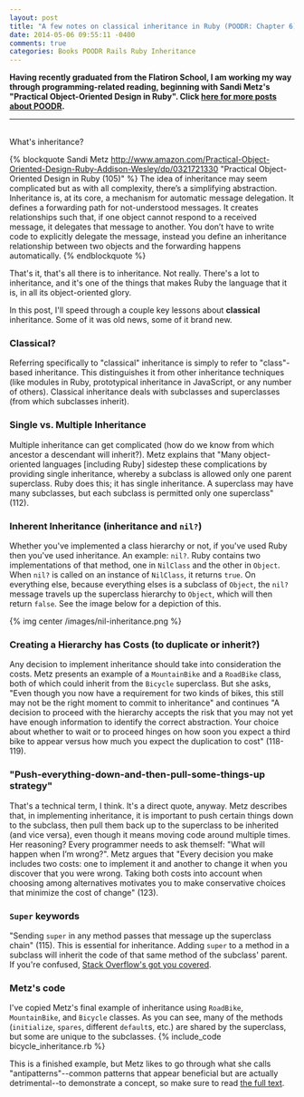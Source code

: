 ```yaml
---
layout: post
title: "A few notes on classical inheritance in Ruby (POODR: Chapter 6)"
date: 2014-05-06 09:55:11 -0400
comments: true
categories: Books POODR Rails Ruby Inheritance
---
```

<strong>Having recently graduated from the Flatiron School, I am working my way through programming-related reading, beginning with Sandi Metz's "Practical Object-Oriented Design in Ruby". Click <a href="/blog/categories/POODR/">here for more posts about POODR</a>.</strong>

------

<br>
What's inheritance?

{% blockquote Sandi Metz http://www.amazon.com/Practical-Object-Oriented-Design-Ruby-Addison-Wesley/dp/0321721330  "Practical Object-Oriented Design in Ruby (105)"  %}
The idea of inheritance may seem complicated but as with all complexity, there’s a simplifying abstraction. Inheritance is, at its core, a mechanism for automatic message delegation. It defines a forwarding path for not-understood messages. It creates relationships such that, if one object cannot respond to a received message, it delegates that message to another. You don’t have to write code to explicitly delegate the message, instead you define an inheritance relationship between two objects and the forwarding happens automatically.
{% endblockquote %}

<!--more-->

That's it, that's all there is to inheritance. Not really. There's a lot to inheritance, and it's one of the things that makes Ruby the language that it is, in all its object-oriented glory.

In this post, I'll speed through a couple key lessons about <strong>classical</strong> inheritance. Some of it was old news, some of it brand new.

<h3>Classical?</h3>
Referring specifically to "classical" inheritance is simply to refer to "class"-based inheritance. This distinguishes it from other inheritance techniques (like modules in Ruby, prototypical inheritance in JavaScript, or any number of others). Classical inheritance deals with subclasses and superclasses (from which subclasses inherit).

<h3>Single vs. Multiple Inheritance</h3>
Multiple inheritance can get complicated (how do we know from which ancestor a descendant will inherit?). Metz explains that "Many object-oriented languages [including Ruby] sidestep these complications by providing single inheritance, whereby a subclass is allowed only one parent superclass. Ruby does this; it has single inheritance. A superclass may have many subclasses, but each subclass is permitted only one superclass" (112).

<h3>Inherent Inheritance (inheritance and <code>nil?</code>)</h3>
Whether you've implemented a class hierarchy or not, if you've used Ruby then you've used inheritance. An example: <code>nil?</code>. Ruby contains two implementations of that method, one in <code>NilClass</code> and the other in <code>Object</code>. When <code>nil?</code> is called on an instance of <code>NilClass</code>, it returns <code>true</code>. On everything else, because everything elses is a subclass of <code>Object</code>, the <code>nil?</code> message travels up the superclass hierarchy to <code>Object</code>, which will then return <code>false</code>. See the image below for a depiction of this.

{% img center /images/nil-inheritance.png %}

<h3>Creating a Hierarchy has Costs (to duplicate or inherit?)</h3>
Any decision to implement inheritance should take into consideration the costs. Metz presents an example of a <code>MountainBike</code> and a <code>RoadBike</code> class, both of which could inherit from the <code>Bicycle</code> superclass. But she asks, "Even though you now have a requirement for two kinds of bikes, this still may not be the right moment to commit to inheritance" and continues "A decision to proceed with the hierarchy accepts the risk that you may not yet have enough information to identify the correct abstraction. Your choice about whether to wait or to proceed hinges on how soon you expect a third bike to appear versus how much you expect the duplication to cost" (118-119).

<h3>"Push-everything-down-and-then-pull-some-things-up strategy"</h3>
That's a technical term, I think. It's a direct quote, anyway. Metz describes that, in implementing inheritance, it is important to push certain things down to the subclass, then pull them back up to the superclass to be inherited (and vice versa), even though it means moving code around multiple times. Her reasoning? Every programmer needs to ask themself: "What will happen when I’m wrong?". Metz argues that "Every decision you make includes two costs: one to implement it and another to change it when you discover that you were wrong. Taking both costs into account when choosing among alternatives motivates you to make conservative choices that minimize the cost of change" (123).

<h3><code>Super</code> keywords</h3>
"Sending <code>super</code> in any method passes that message up the superclass chain" (115). This is essential for inheritance. Adding <code>super</code> to a method in a subclass will inherit the code of that same method of the subclass' parent. If you're confused, <a href="http://stackoverflow.com/questions/4632224/super-keyword-in-ruby">Stack Overflow's got you covered</a>.

<!--more-->

<h3>Metz's code</h3>
I've copied Metz's final example of inheritance using <code>RoadBike</code>, <code>MountainBike</code>, and <code>Bicycle</code> classes. As you can see, many of the methods (<code>initialize</code>, <code>spares</code>, different <code>default</code>s, etc.) are shared by the superclass, but some are unique to the subclasses.
{% include_code bicycle_inheritance.rb %}

This is a finished example, but Metz likes to go through what she calls "antipatterns"--common patterns that appear beneficial but are actually detrimental--to demonstrate a concept, so make sure to read <a href="http://www.amazon.com/Practical-Object-Oriented-Design-Ruby-Addison-Wesley/dp/0321721330">the full text</a>.
